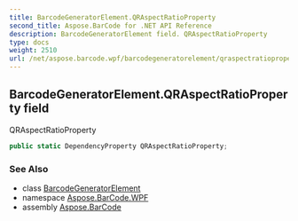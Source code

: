 ```yaml
---
title: BarcodeGeneratorElement.QRAspectRatioProperty
second_title: Aspose.BarCode for .NET API Reference
description: BarcodeGeneratorElement field. QRAspectRatioProperty
type: docs
weight: 2510
url: /net/aspose.barcode.wpf/barcodegeneratorelement/qraspectratioproperty/
---
```

## BarcodeGeneratorElement.QRAspectRatioProperty field

QRAspectRatioProperty

```csharp
public static DependencyProperty QRAspectRatioProperty;
```

### See Also

* class [BarcodeGeneratorElement](../)
* namespace [Aspose.BarCode.WPF](../../barcodegeneratorelement/)
* assembly [Aspose.BarCode](../../../)


